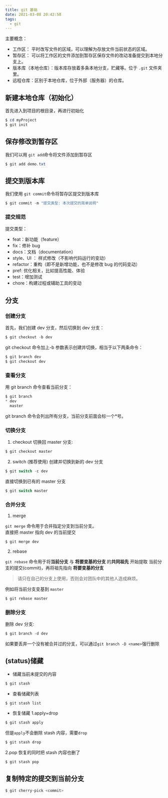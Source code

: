 ```yaml
---
title: git 基础
date: 2021-03-08 20:42:58
tags:
  - git
---
```


主要概念：

- 工作区： 平时改写文件的区域，可以理解为存放文件当前状态的区域。
- 暂存区： 可以将工作区的文件添加到暂存区保存文件的改动准备提交到本地分支上。
- 版本库（本地仓库）：版本库存放着多条本地分支，贮藏等。位于 `.git` 文件夹里。
- 远程仓库：区别于本地仓库，位于外部（服务器）的仓库。

## 新建本地仓库（初始化）

首先进入到项目的根目录，再进行初始化

```powershell
$ cd myProject
$ git init
```

## 保存修改到暂存区

我们可以用 `git add`命令将文件添加到暂存区

```powershell
$ git add demo.txt
```

## 提交到版本库

我们使用 `git commit`命令将暂存区提交到版本库

```powershell
$ git commit -m "提交类型: 本次提交的简单说明"
```

### 提交规范

提交类型：
- feat：新功能（feature）
- fix：修补 bug
- docs：文档（documentation）
- style、UI ： 样式修改（不影响代码运行的变动）
- refactor：重构（即不是新增功能，也不是修改 bug 的代码变动）
- pref: 优化相关，比如提高性能、体验
- test：增加测试
- chore：构建过程或辅助工具的变动

## 分支

### 创建分支

首先，我们创建 dev 分支，然后切换到 dev 分支：

```powershell
$ git checkout -b dev
```

git checkout 命令加上-b 参数表示创建并切换，相当于以下两条命令：

```powershell
$ git branch dev
$ git checkout dev
```

### 查看分支

用 git branch 命令查看当前分支：

```powershell
$ git branch
* dev
  master
```

git branch 命令会列出所有分支，当前分支前面会标一个\*号。

### 切换分支

1. checkout
   切换回 master 分支:

```powershell
$ git checkout master
```

2. switch (推荐使用)
   创建并切换到新的 dev 分支

```powershell
$ git switch -c dev
```

直接切换到已有的 master 分支

```powershell
$ git switch master
```

### 合并分支

1. merge

`git merge` 命令用于合并指定分支到当前分支。<br>
直接把 master 指向 dev 的当前提交

```powershell
$ git merge dev
```

2. rebase

`git rebase` 命令用于将**当前分支** 与 **将要变基的分支** 的**共同祖先** 开始提取 当前分支的提交(commit)，再将祖先指向 **将要变基的分支**

> 请只在自己的分支上使用，否则会对团队中的其他人造成麻烦。

例如将当前分支变基到 `master`

```powershell
$ git rebase master
```

### 删除分支

删除 dev 分支:

```powershell
$ git branch -d dev
```

如果要丢弃一个没有被合并过的分支，可以通过`git branch -D <name>`强行删除

## (status)储藏

- 储藏当前未提交的内容

```powershell
$ git stash
```

- 查看储藏列表

```powershell
$ git stash list
```

- 恢复储藏
  1.apply+drop

```powershell
$ git stash apply
```

但是`apply`不会删除 stash 内容，需要`drop`

```powershell
$ git stash drop
```

2.pop
恢复的同时把 stash 内容也删了

```powershell
$ git stash pop
```

## 复制特定的提交到当前分支

```powershell
$ git cherry-pick <commit>
```
